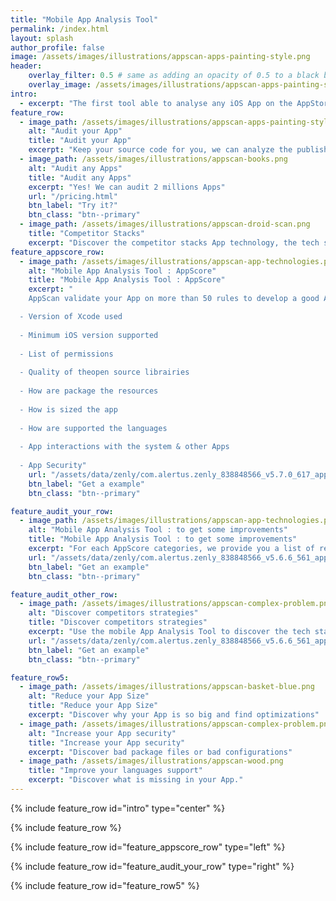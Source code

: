 ```yaml
---
title: "Mobile App Analysis Tool"
permalink: /index.html
layout: splash
author_profile: false
image: /assets/images/illustrations/appscan-apps-painting-style.png
header:
    overlay_filter: 0.5 # same as adding an opacity of 0.5 to a black background
    overlay_image: /assets/images/illustrations/appscan-apps-painting-style.png
intro: 
  - excerpt: "The first tool able to analyse any iOS App on the AppStore. We don't need the access thes source code."
feature_row:
  - image_path: /assets/images/illustrations/appscan-apps-painting-style.png
    alt: "Audit your App"
    title: "Audit your App"
    excerpt: "Keep your source code for you, we can analyze the published App."
  - image_path: /assets/images/illustrations/appscan-books.png
    alt: "Audit any Apps"
    title: "Audit any Apps"
    excerpt: "Yes! We can audit 2 millions Apps"
    url: "/pricing.html"
    btn_label: "Try it?"
    btn_class: "btn--primary"
  - image_path: /assets/images/illustrations/appscan-droid-scan.png
    title: "Competitor Stacks"
    excerpt: "Discover the competitor stacks App technology, the tech stacks, the third party librairies & more and more"
feature_appscore_row:
  - image_path: /assets/images/illustrations/appscan-app-technologies.png
    alt: "Mobile App Analysis Tool : AppScore"
    title: "Mobile App Analysis Tool : AppScore"
    excerpt: "
    AppScan validate your App on more than 50 rules to develop a good App :

  - Version of Xcode used
  
  - Minimum iOS version supported 
  
  - List of permissions
  
  - Quality of theopen source librairies
  
  - How are package the resources
  
  - How is sized the app
    
  - How are supported the languages
    
  - App interactions with the system & other Apps
    
  - App Security"
    url: "/assets/data/zenly/com.alertus.zenly_838848566_v5.7.0_617_appscore.html.zip"
    btn_label: "Get a example"
    btn_class: "btn--primary"

feature_audit_your_row:
  - image_path: /assets/images/illustrations/appscan-app-technologies.png
    alt: "Mobile App Analysis Tool : to get some improvements"
    title: "Mobile App Analysis Tool : to get some improvements"
    excerpt: "For each AppScore categories, we provide you a list of recommendations ordered by priority/criticity."
    url: "/assets/data/zenly/com.alertus.zenly_838848566_v5.6.6_561_appscan.html.zip "
    btn_label: "Get an example"
    btn_class: "btn--primary"

feature_audit_other_row:
  - image_path: /assets/images/illustrations/appscan-complex-problem.png
    alt: "Discover competitors strategies"
    title: "Discover competitors strategies"
    excerpt: "Use the mobile App Analysis Tool to discover the tech stacks and some good ideas."
    url: "/assets/data/zenly/com.alertus.zenly_838848566_v5.6.6_561_appscan.html.zip"
    btn_label: "Get an example"
    btn_class: "btn--primary"

feature_row5:
  - image_path: /assets/images/illustrations/appscan-basket-blue.png
    alt: "Reduce your App Size"
    title: "Reduce your App Size"
    excerpt: "Discover why your App is so big and find optimizations"
  - image_path: /assets/images/illustrations/appscan-complex-problem.png
    alt: "Increase your App security"
    title: "Increase your App security"
    excerpt: "Discover bad package files or bad configurations"
  - image_path: /assets/images/illustrations/appscan-wood.png
    title: "Improve your languages support"
    excerpt: "Discover what is missing in your App."
---
```


{% include feature_row id="intro" type="center" %}

{% include feature_row %}

{% include feature_row id="feature_appscore_row" type="left" %}

{% include feature_row id="feature_audit_your_row" type="right" %}

{% include feature_row id="feature_row5" %}